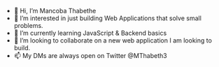 - 👋 Hi, I’m Mancoba Thabethe
- 👀 I’m interested in just building Web Applications that solve small problems.
- 🌱 I’m currently learning JavaScript & Backend basics
- 💞️ I’m looking to collaborate on a new web application I am looking to build.
- 📫 My DMs are always open on Twitter @MThabeth3

<!---
MancobaThabethe/MancobaThabethe is a ✨ special ✨ repository because its `README.md` (this file) appears on your GitHub profile.
You can click the Preview link to take a look at your changes.
--->
